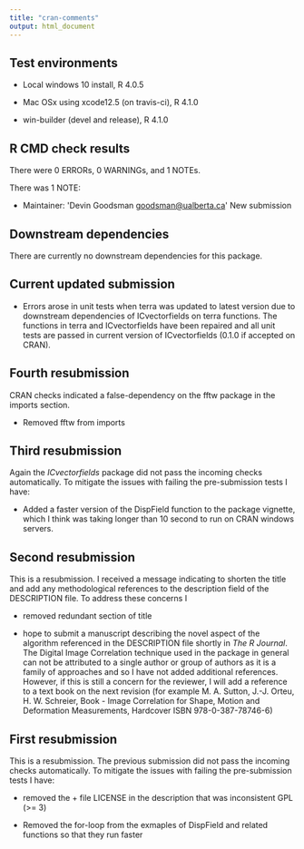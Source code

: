 ```yaml
---
title: "cran-comments"
output: html_document
---
```


## Test environments
* Local windows 10 install, R 4.0.5

* Mac OSx using xcode12.5 (on travis-ci), R 4.1.0

* win-builder (devel and release), R 4.1.0

## R CMD check results

There were 0 ERRORs, 0 WARNINGs, and 1 NOTEs. 

There was 1 NOTE:

* Maintainer: 'Devin Goodsman <goodsman@ualberta.ca>'
  New submission

## Downstream dependencies

There are currently no downstream dependencies for this package.

## Current updated submission
* Errors arose in unit tests when terra was updated to latest version due to downstream dependencies of ICvectorfields on terra functions. The functions in terra and ICvectorfields have been repaired and all unit tests are passed in current version of ICvectorfields (0.1.0 if accepted on CRAN).

## Fourth resubmission 
CRAN checks indicated a false-dependency on the fftw package in the imports section.

* Removed fftw from imports

## Third resubmission 
Again the *ICvectorfields* package did not pass the incoming checks automatically. To mitigate the issues with failing the pre-submission tests I have:

* Added a faster version of the DispField function to the package vignette, which I think was taking longer than 10 second to run on CRAN windows servers.

## Second resubmission 
This is a resubmission. I received a message indicating to shorten the title and add any methodological references to the description field of the DESCRIPTION file. To address these concerns I

* removed redundant section of title 

* hope to submit a manuscript describing the novel aspect of the algorithm referenced in the DESCRIPTION file      shortly in *The R Journal*. The Digital Image Correlation technique used in the package in general can not be       attributed to a single author or group of authors as it is a family of approaches and so I have not added  additional references. However, if this is still a concern for the reviewer, I will add a reference to a text book on the next revision (for example M. A. Sutton, J.-J. Orteu, H. W. Schreier, Book - Image Correlation for Shape, Motion and Deformation Measurements, Hardcover ISBN 978-0-387-78746-6)

## First resubmission 
This is a resubmission. The previous submission did not pass the incoming checks automatically. To mitigate the issues with failing the pre-submission tests I have:

* removed the + file LICENSE in the description that was inconsistent GPL (>= 3)

* Removed the for-loop from the exmaples of DispField and related functions so that they run faster
